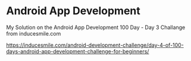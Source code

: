 # Android App Development

My Solution on the Android App Development 100 Day - Day 3 Challange from inducesmile.com

https://inducesmile.com/android-development-challenge/day-4-of-100-days-android-app-development-challenge-for-beginners/
